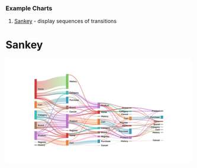 ### Example Charts

 1. [Sankey](#sankey) - display sequences of transitions


# Sankey

[![](sankey/sankey.png)](/sankey/sankey.js)
